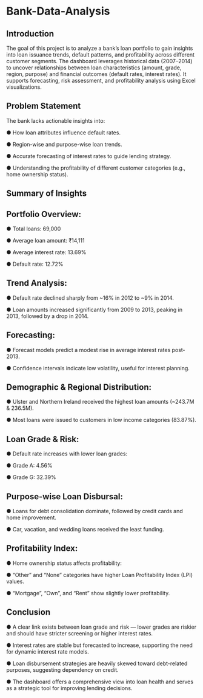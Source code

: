 # Bank-Data-Analysis
## Introduction
 
 The goal of this project is to analyze a bank’s loan portfolio to gain insights into loan issuance trends, default patterns, and profitability across different customer segments.
The dashboard leverages historical data (2007–2014) to uncover relationships between loan characteristics (amount, grade, region, purpose) and financial outcomes (default rates, interest rates).
It supports forecasting, risk assessment, and profitability analysis using Excel visualizations.

## Problem Statement

The bank lacks actionable insights into:

● How loan attributes influence default rates.

● Region-wise and purpose-wise loan trends.

● Accurate forecasting of interest rates to guide lending strategy.

● Understanding the profitability of different customer categories (e.g., home ownership status).

## Summary of Insights

## Portfolio Overview:

● Total loans: 69,000

● Average loan amount: ₹14,111

● Average interest rate: 13.69%

● Default rate: 12.72%

## Trend Analysis:

● Default rate declined sharply from ~16% in 2012 to ~9% in 2014.

● Loan amounts increased significantly from 2009 to 2013, peaking in 2013, followed by a drop in 2014.

## Forecasting:

● Forecast models predict a modest rise in average interest rates post-2013.

● Confidence intervals indicate low volatility, useful for interest planning.

## Demographic & Regional Distribution:

● Ulster and Northern Ireland received the highest loan amounts (~243.7M & 236.5M).

● Most loans were issued to customers in low income categories (83.87%).

## Loan Grade & Risk:

● Default rate increases with lower loan grades:

● Grade A: 4.56%

● Grade G: 32.39%

## Purpose-wise Loan Disbursal:

● Loans for debt consolidation dominate, followed by credit cards and home improvement.

● Car, vacation, and wedding loans received the least funding.

## Profitability Index:

● Home ownership status affects profitability:

● “Other” and “None” categories have higher Loan Profitability Index (LPI) values.

● “Mortgage”, “Own”, and “Rent” show slightly lower profitability.

## Conclusion

● A clear link exists between loan grade and risk — lower grades are riskier and should have stricter screening or higher interest rates.

● Interest rates are stable but forecasted to increase, supporting the need for dynamic interest rate models.

● Loan disbursement strategies are heavily skewed toward debt-related purposes, suggesting dependency on credit.

● The dashboard offers a comprehensive view into loan health and serves as a strategic tool for improving lending decisions.


